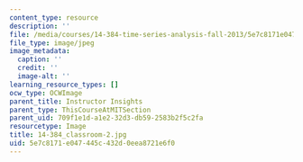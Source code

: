 ```yaml
---
content_type: resource
description: ''
file: /media/courses/14-384-time-series-analysis-fall-2013/5e7c8171e047445c432d0eea8721e6f0_14-384_classroom-2.jpg
file_type: image/jpeg
image_metadata:
  caption: ''
  credit: ''
  image-alt: ''
learning_resource_types: []
ocw_type: OCWImage
parent_title: Instructor Insights
parent_type: ThisCourseAtMITSection
parent_uid: 709f1e1d-a1e2-32d3-db59-2583b2f5c2fa
resourcetype: Image
title: 14-384_classroom-2.jpg
uid: 5e7c8171-e047-445c-432d-0eea8721e6f0
---
```

